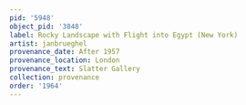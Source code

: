 ```yaml
---
pid: '5948'
object_pid: '3848'
label: Rocky Landscape with Flight into Egypt (New York)
artist: janbrueghel
provenance_date: After 1957
provenance_location: London
provenance_text: Slatter Gallery
collection: provenance
order: '1964'
---
```

